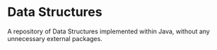# Data Structures

A repository of Data Structures implemented within Java, without any unnecessary external packages. 